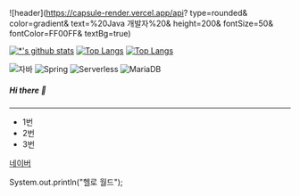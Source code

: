 


![header](https://capsule-render.vercel.app/api?
type=rounded&
color=gradient&
text=%20Java 개발자%20&
height=200&
fontSize=50&
fontColor=FF00FF&
textBg=true)

[![*'s github stats](https://github-readme-stats.vercel.app/api?username=DangtangEee)](https://github.com/DangtangEee)
[![Top Langs](https://github-readme-stats.vercel.app/api/top-langs/?username=DangtangEee)](https://github.com/DangtangEee/github-readme-stats)
[![Top Langs](https://github-readme-stats.vercel.app/api/top-langs/?username=DangtangEee&layout=compact)](https://github.com/DangtangEee/github-readme-stats)

![자바](https://img.shields.io/badge/-자바-007396?style=flat&logo=Java&logoColor=ffffff)
![Spring](https://img.shields.io/badge/-Spring-6DB33F?style=for-the-badge&logo=Spring&logoColor=white)
![Serverless](https://img.shields.io/badge/-Serverless-FD5750?style=flat-square&logo=Serverless&logoColor=magenta)
![MariaDB](https://img.shields.io/badge/-MariaDB-1F305F?style=flat-square&logo=mariadb&logoColor=white)
​





##### Hi there 👋
---


* 1번
* 2번
* 3번

[네이버](https://www.naver.com)



System.out.println("헬로 월드");

